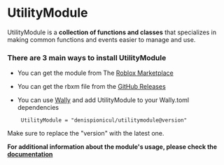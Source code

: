﻿# UtilityModule

UtilityModule is a **collection of functions and classes** that specializes in
making common functions and events easier to manage and use.

### There are 3 main ways to install UtilityModule

* You can get the module from The [Roblox Marketplace](https://create.roblox.com/marketplace/asset/13250503269/UtilityModule)

* You can get the rbxm file from the [GitHub Releases](https://github.com/denispionicul/UtilityModule/releases)

* You can use [Wally](https://wally.run/) and add UtilityModule to your Wally.toml dependencies
  ```
   UtilityModule = "denispionicul/utilitymodule@version"
  ```
Make sure to replace the "version" with the latest one.


**For additional information about the module's usage, please check the [documentation](https://denispionicul.github.io/UtilityModule/)**
